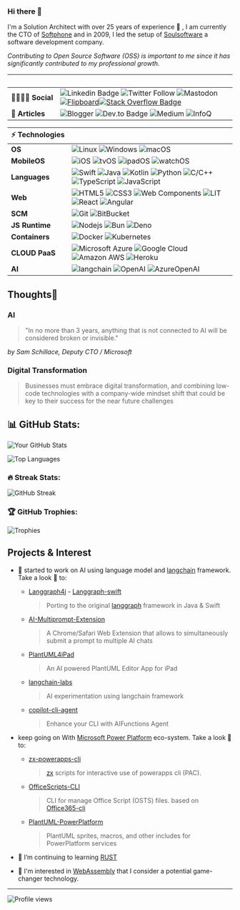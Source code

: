 ### Hi there 👋

I'm a Solution Architect with over 25 years of experience 💪 , I am currently the CTO of [Softphone](http://www.softphone.it) and in 2009, I led the setup of [Soulsoftware](https://www.soulsoftware.it) a software development company.

_Contributing to Open Source Software (OSS) is important to me since it has significantly contributed to my professional growth._


<!-- Badge styles 
style=for-the-badge
style=flat-square
-->

 &nbsp; | &nbsp;
 ---|---
 **👩‍👩‍👦‍👦&nbsp;Social**  | ![Linkedin Badge](https://img.shields.io/badge/-Linked%20In-blue?style=flat-square&logo=Linkedin&logoColor=white&link=https://www.linkedin.com/in/bartolomeosorrentino/) ![Twitter Follow](https://img.shields.io/twitter/follow/bsorrentinoJ?label=twitter) ![Mastodon](https://img.shields.io/badge/-Mastodon-blue?style=social&logo=mastodon&link=https://mastodon.world/@bsorrentino) [![Flipboard](https://img.shields.io/badge/-Flipboard-red?style=social&logo=Flipboard)](https://flipboard.com/@bsorrentino?from=share&utm_source=flipboard&utm_medium=curator_share)[![Stack Overflow Badge](https://img.shields.io/badge/-Stack%20Overflow-gray?style=social&logo=stackoverflow)](https://stackoverflow.com/users/521197/bsorrentino)
**📜&nbsp;Articles** | ![Blogger](https://img.shields.io/badge/-Blogger-orange?style=flat-square&logo=blogger&labelColor=E0E0E0&https://soulsoftware-bsc.blogspot.com/) ![Dev.to Badge](https://img.shields.io/badge/-Dev.To-gray?style=flat-square&logo=dev.to&link=https://dev.to/bsorrentino) ![Medium](https://img.shields.io/badge/-Medium-black?logo=medium&link=https://medium.com/@bsorrentino) ![InfoQ](https://img.shields.io/badge/-InfoQ-blue?logo=infoq&link=https://www.infoq.com/profile/Bartolomeo-Sorrentino.1/)

 ⚡&nbsp;Technologies | &nbsp;
 ---|---
**OS** | ![Linux](https://img.shields.io/badge/Linux-black?style=flat-square&logo=linux&&logoColor=white) ![Windows](https://img.shields.io/badge/Windows-black?style=flat-square&logo=windows&logoColor=blue) ![macOS](https://img.shields.io/badge/macOS-black?style=flat-square&logo=macos&logoColor=white)
**MobileOS** | ![iOS](https://img.shields.io/badge/iPhone-black?style=flat-square&logo=ios&&logoColor=white) ![tvOS](https://img.shields.io/badge/tvOS-black?style=flat-square&logo=tvos&logoColor=black) ![ipadOS](https://img.shields.io/badge/ipadOS-black?style=flat-square&logo=ipados&logoColor=black) ![watchOS](https://img.shields.io/badge/watchOS-black?style=flat-square&logo=watchos&logoColor=black)
**Languages** | ![Swift](https://img.shields.io/badge/-Swift-FA7343?style=flat-square&logoColor=white&logo=Swift) ![Java](https://img.shields.io/badge/-java-black?style=flat-square&logo=openjdk&logoColor=white) ![Kotlin](https://img.shields.io/badge/-Kotlin-0095D5?style=flat-square&logoColor=white&logo=kotlin) ![Python](https://img.shields.io/badge/-Python-blue?style=flat-square&logoColor=cyan&logo=python) ![C/C++](https://img.shields.io/badge/-C++-00599C?style=flat-square&logo=c) ![TypeScript](https://img.shields.io/badge/-TypeScript-007ACC?style=flat-square&logo=typescript&logoColor=black) ![JavaScript](https://img.shields.io/badge/-JavaScript-black?style=flat-square&logo=javascript)
**Web** | ![HTML5](https://img.shields.io/badge/-HTML5-E34F26?style=flat-square&logo=html5&logoColor=white) ![CSS3](https://img.shields.io/badge/-CSS3-1572B6?style=flat-square&logo=css3) ![Web Components](https://img.shields.io/badge/-Web%20Components-29ABE2?style=flat-square&logo=webcomponents.org&logoColor=white) ![LIT](https://img.shields.io/badge/Lit-324FFF?logo=Lit&logoColor=white) ![React](https://img.shields.io/badge/React-20232A?logo=react&logoColor=61DAFB) ![Angular](https://img.shields.io/badge/Angular-DD0031?logo=angular&logoColor=white)
**SCM** | ![Git](https://img.shields.io/badge/-Git-black?style=flat-square&logo=git) ![BitBucket](https://img.shields.io/badge/-BitBucket-darkblue?style=flat-square&logo=bitbucket)
**JS&nbsp;Runtime** | ![Nodejs](https://img.shields.io/badge/-Nodejs-339933?style=flat&logoColor=white&logo=Node.js) ![Bun](https://img.shields.io/badge/-Bun-339933?style=flat&logoColor=white&logo=Bun) ![Deno](https://img.shields.io/badge/-Deno-339933?style=flat&logoColor=white&logo=Deno)
**Containers** | ![Docker](https://img.shields.io/badge/-Docker-black?style=flat-square&logo=docker) ![Kubernetes](https://img.shields.io/badge/-Kubernetes-black?style=flat-square&logo=Kubernetes)
**CLOUD&nbsp;PaaS** | ![Microsoft Azure](https://img.shields.io/badge/Microsoft%20Azure-232F7E?style=flat-square&logo=microsoft-azure) ![Google Cloud](https://img.shields.io/badge/Google%20Cloud-black?style=flat-square&logo=google-cloud) ![Amazon AWS](https://img.shields.io/badge/Amazon%20AWS-232F3E?style=flat-square&logo=amazon-aws) ![Heroku](https://img.shields.io/badge/-Heroku-430098?style=flat-square&logo=heroku)
**AI** | ![langchain](https://img.shields.io/badge/-Langchain-gray?logo=langchain&link=https://python.langchain.com/docs/get_started/introduction) ![OpenAI](https://img.shields.io/badge/-OpenAI-black?logo=openai&link=https://openai.com) ![AzureOpenAI](https://img.shields.io/badge/-AzureOpenAI-black?logo=microsoft-azure&link=https://azure.microsoft.com/en-us/products/ai-services/openai-service)


## Thoughts🤔

### AI
> "In no more than 3 years, anything that is not connected to AI will be considered broken or invisible." 

_by Sam Schillace, Deputy CTO / Microsoft_
 
### Digital Transformation 

> Businesses must embrace digital transformation, and combining low-code technologies with a company-wide mindset shift that could be key to their success for  the near future challenges

## 📊 GitHub Stats:

![Your GitHub Stats](https://github-readme-stats.vercel.app/api?username=bsorrentino&show_icons=true&theme=dark&count_private=true)

![Top Languages](https://github-readme-stats.vercel.app/api/top-langs/?username=bsorrentino&layout=compact&theme=dark)

### 🔥 Streak Stats:

![GitHub Streak](https://streak-stats.demolab.com/?user=bsorrentino&theme=dark)

### 🏆 GitHub Trophies:

![Trophies](https://github-profile-trophy.vercel.app/?username=bsorrentino&theme=dark)


## Projects & Interest

- 🧠 started to work on AI using language model and [langchain] framework. Take a look 👀 to:
   - [Langgraph4j] - [Langgraph-swift]
      > Porting to the original [langgraph] framework in Java & Swift
   - [AI-Multiprompt-Extension]
      > A Chrome/Safari Web Extension that allows to simultaneously submit a prompt to multiple AI chats
   - [PlantUML4iPad]
      > An AI powered PlantUML Editor App for iPad
   - [langchain-labs]
      > AI experimentation using langchain framework
   - [copilot-cli-agent] 
      > Enhance your CLI with AIFunctions Agent
- keep going on With [Microsoft Power Platform] eco-system. Take a look 👀 to:
    - [zx-powerapps-cli]
       > [zx] scripts for interactive use of powerapps cli (PAC).
    - [OfficeScripts-CLI]
       > CLI for manage Office Script (OSTS) files. based on [Office365-cli][m365]
    - [PlantUML-PowerPlatform]
      > PlantUML sprites, macros, and other includes for PowerPlatform services
   
- 🌱 I’m continuing to learning [RUST]
- 👀 I'm interested in [WebAssembly] that I consider a potential game-changer technology.

****

![Profile views](https://komarev.com/ghpvc/?username=bsorrentino&color=blue)
<!--
**bsorrentino/bsorrentino** is a ✨ _special_ ✨ repository because its `README.md` (this file) appears on your GitHub profile.

Here are some ideas to get you started:

- 🔭 I’m currently working on ...
- 🌱 I’m currently learning ...
- 👯 I’m looking to collaborate on ...
- 🤔 I’m looking for help with ...
- 💬 Ask me about ...
- 📫 How to reach me: ...
- 😄 Pronouns: ...
- ⚡ Fun fact: ...
-->

[langgraph]: https://langchain-ai.github.io/langgraphjs/
[Langgraph-swift]: https://github.com/bsorrentino/Langgraph-Swift
[Langgraph4j]: https://github.com/bsorrentino/Langgraph4j
[RUST]: https://rustwasm.github.io
[WebAssembly]: https://webassembly.org
[Microsoft Power Platform]: https://powerplatform.microsoft.com/en-us/
[langchain]: https://docs.langchain.com/docs/
[zx-powerapps-cli]: https://www.npmjs.com/package/@bsorrentino/zx-powerapps-cli
[langchain-labs]: https://github.com/bsorrentino/langchain-labs
[copilot-cli-agent]: https://github.com/bsorrentino/copilot-cli-agent
[zx]: https://www.npmjs.com/package/zx
[AI-MultiPrompt-Extension]: https://github.com/bsorrentino/AI-MultiPrompt-Extension
[PlantUML4iPad]: https://github.com/bsorrentino/PlantUML4iPad
[OfficeScripts-CLI]: https://github.com/bsorrentino/OfficeScripts-CLI
[m365]: https://pnp.github.io/cli-microsoft365/
[PlantUML-PowerPlatform]: https://github.com/bsorrentino/PlantUML-PowerPlatform
